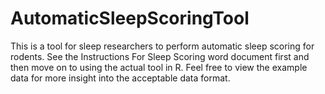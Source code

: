 # AutomaticSleepScoringTool

This is a tool for sleep researchers to perform automatic sleep scoring for rodents. See the Instructions For Sleep Scoring word document first and then move on to using the actual tool in R. Feel free to view the example data for more insight into the acceptable data format.
